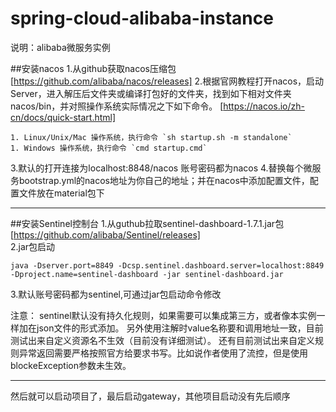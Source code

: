 # spring-cloud-alibaba-instance
说明：alibaba微服务实例   

##安装nacos
1.从github获取nacos压缩包
[https://github.com/alibaba/nacos/releases]
2.根据官网教程打开nacos，启动 Server，进入解压后文件夹或编译打包好的文件夹，找到如下相对文件夹 nacos/bin，并对照操作系统实际情况之下如下命令。
[https://nacos.io/zh-cn/docs/quick-start.html]  

  	1. Linux/Unix/Mac 操作系统，执行命令 `sh startup.sh -m standalone`
  	1. Windows 操作系统，执行命令 `cmd startup.cmd`
  	
3.默认的打开连接为localhost:8848/nacos 
  账号密码都为nacos
4.替换每个微服务bootstrap.yml的nacos地址为你自己的地址；并在nacos中添加配置文件，配置文件放在material包下
  	

 ****

##安装Sentinel控制台
1.从guthub拉取sentinel-dashboard-1.7.1.jar包
[https://github.com/alibaba/Sentinel/releases]  
2.jar包启动   

    java -Dserver.port=8849 -Dcsp.sentinel.dashboard.server=localhost:8849 -Dproject.name=sentinel-dashboard -jar sentinel-dashboard.jar
    
3.默认账号密码都为sentinel,可通过jar包启动命令修改

 注意： sentinel默认没有持久化规则，如果需要可以集成第三方，或者像本实例一样加在json文件的形式添加。
 另外使用注解时value名称要和调用地址一致，目前测试出来自定义资源名不生效（目前没有详细测试）。
 还有目前测试出来自定义规则异常返回需要严格按照官方给要求书写。比如说作者使用了流控，但是使用blockeException参数未生效。

****

然后就可以启动项目了，最后启动gateway，其他项目启动没有先后顺序
